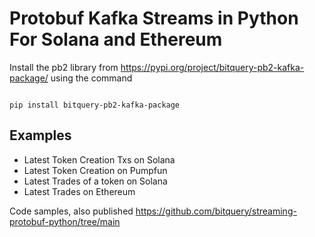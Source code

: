 # Protobuf Kafka Streams in Python For Solana and Ethereum

Install the pb2 library from https://pypi.org/project/bitquery-pb2-kafka-package/ using the command

```

pip install bitquery-pb2-kafka-package

```

## Examples

- Latest Token Creation Txs on Solana
- Latest Token Creation on Pumpfun
- Latest Trades of a token on Solana
- Latest Trades on Ethereum


Code samples, also published https://github.com/bitquery/streaming-protobuf-python/tree/main

